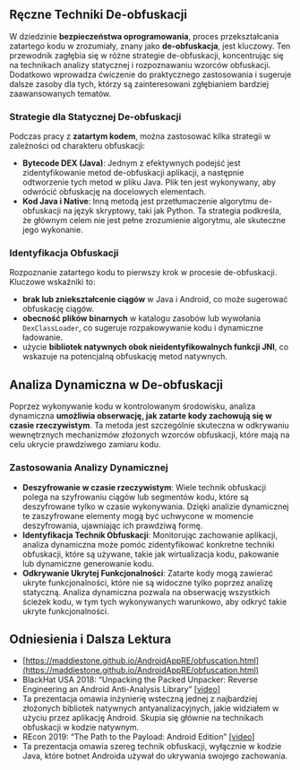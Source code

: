 ## Ręczne **Techniki De-obfuskacji**

W dziedzinie **bezpieczeństwa oprogramowania**, proces przekształcania zatartego kodu w zrozumiały, znany jako **de-obfuskacja**, jest kluczowy. Ten przewodnik zagłębia się w różne strategie de-obfuskacji, koncentrując się na technikach analizy statycznej i rozpoznawaniu wzorców obfuskacji. Dodatkowo wprowadza ćwiczenie do praktycznego zastosowania i sugeruje dalsze zasoby dla tych, którzy są zainteresowani zgłębianiem bardziej zaawansowanych tematów.

### **Strategie dla Statycznej De-obfuskacji**

Podczas pracy z **zatartym kodem**, można zastosować kilka strategii w zależności od charakteru obfuskacji:

- **Bytecode DEX (Java)**: Jednym z efektywnych podejść jest zidentyfikowanie metod de-obfuskacji aplikacji, a następnie odtworzenie tych metod w pliku Java. Plik ten jest wykonywany, aby odwrócić obfuskację na docelowych elementach.
- **Kod Java i Native**: Inną metodą jest przetłumaczenie algorytmu de-obfuskacji na język skryptowy, taki jak Python. Ta strategia podkreśla, że głównym celem nie jest pełne zrozumienie algorytmu, ale skuteczne jego wykonanie.

### **Identyfikacja Obfuskacji**

Rozpoznanie zatartego kodu to pierwszy krok w procesie de-obfuskacji. Kluczowe wskaźniki to:

- **brak lub zniekształcenie ciągów** w Java i Android, co może sugerować obfuskację ciągów.
- **obecność plików binarnych** w katalogu zasobów lub wywołania `DexClassLoader`, co sugeruje rozpakowywanie kodu i dynamiczne ładowanie.
- użycie **bibliotek natywnych obok nieidentyfikowalnych funkcji JNI**, co wskazuje na potencjalną obfuskację metod natywnych.

## **Analiza Dynamiczna w De-obfuskacji**

Poprzez wykonywanie kodu w kontrolowanym środowisku, analiza dynamiczna **umożliwia obserwację, jak zatarte kody zachowują się w czasie rzeczywistym**. Ta metoda jest szczególnie skuteczna w odkrywaniu wewnętrznych mechanizmów złożonych wzorców obfuskacji, które mają na celu ukrycie prawdziwego zamiaru kodu.

### **Zastosowania Analizy Dynamicznej**

- **Deszyfrowanie w czasie rzeczywistym**: Wiele technik obfuskacji polega na szyfrowaniu ciągów lub segmentów kodu, które są deszyfrowane tylko w czasie wykonywania. Dzięki analizie dynamicznej te zaszyfrowane elementy mogą być uchwycone w momencie deszyfrowania, ujawniając ich prawdziwą formę.
- **Identyfikacja Technik Obfuskacji**: Monitorując zachowanie aplikacji, analiza dynamiczna może pomóc zidentyfikować konkretne techniki obfuskacji, które są używane, takie jak wirtualizacja kodu, pakowanie lub dynamiczne generowanie kodu.
- **Odkrywanie Ukrytej Funkcjonalności**: Zatarte kody mogą zawierać ukryte funkcjonalności, które nie są widoczne tylko poprzez analizę statyczną. Analiza dynamiczna pozwala na obserwację wszystkich ścieżek kodu, w tym tych wykonywanych warunkowo, aby odkryć takie ukryte funkcjonalności.

## Odniesienia i Dalsza Lektura
* [https://maddiestone.github.io/AndroidAppRE/obfuscation.html](https://maddiestone.github.io/AndroidAppRE/obfuscation.html)
* BlackHat USA 2018: “Unpacking the Packed Unpacker: Reverse Engineering an Android Anti-Analysis Library” \[[video](https://www.youtube.com/watch?v=s0Tqi7fuOSU)]
* Ta prezentacja omawia inżynierię wsteczną jednej z najbardziej złożonych bibliotek natywnych antyanalizacyjnych, jakie widziałem w użyciu przez aplikację Android. Skupia się głównie na technikach obfuskacji w kodzie natywnym.
* REcon 2019: “The Path to the Payload: Android Edition” \[[video](https://recon.cx/media-archive/2019/Session.005.Maddie_Stone.The_path_to_the_payload_Android_Edition-J3ZnNl2GYjEfa.mp4)]
* Ta prezentacja omawia szereg technik obfuskacji, wyłącznie w kodzie Java, które botnet Androida używał do ukrywania swojego zachowania.
